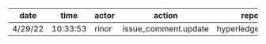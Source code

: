 | date    | time     | actor | action               | repo             | user | data.team | data.new_repo_permission | data.old_repo_permission |
| ------- | -------- | ----- | -------------------- | ---------------- | ---- | --------- | ------------------------ | ------------------------ |
| 4/29/22 | 10:33:53 | rinor | issue_comment.update | hyperledger/besu |      |           |                          |                          |
